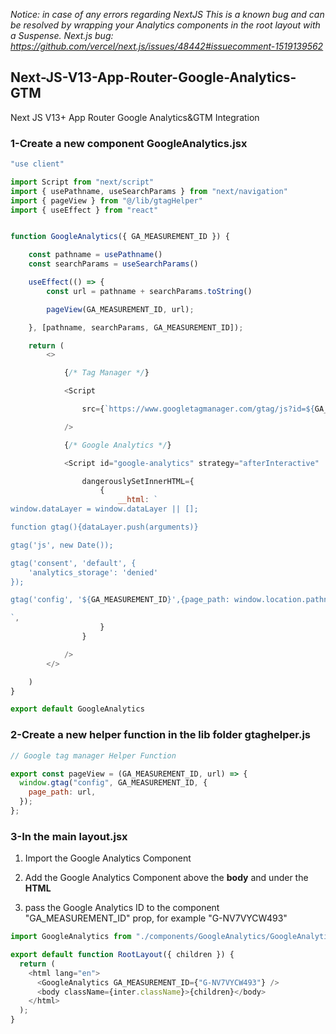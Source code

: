 *Notice: in case of any errors regarding NextJS
This is a known bug and can be resolved by wrapping your Analytics components in the root layout with a Suspense.  Next.js bug: https://github.com/vercel/next.js/issues/48442#issuecomment-1519139562*



## Next-JS-V13-App-Router-Google-Analytics-GTM

Next JS V13+ App Router Google Analytics&amp;GTM Integration 

### 1-Create a new component **GoogleAnalytics.jsx**


```js
"use client"

import Script from "next/script"
import { usePathname, useSearchParams } from "next/navigation"
import { pageView } from "@/lib/gtagHelper"
import { useEffect } from "react"


function GoogleAnalytics({ GA_MEASUREMENT_ID }) {

    const pathname = usePathname()
    const searchParams = useSearchParams()

    useEffect(() => {
        const url = pathname + searchParams.toString()

        pageView(GA_MEASUREMENT_ID, url);

    }, [pathname, searchParams, GA_MEASUREMENT_ID]);

    return (
        <>

            {/* Tag Manager */}

            <Script

                src={`https://www.googletagmanager.com/gtag/js?id=${GA_MEASUREMENT_ID}`}

            />

            {/* Google Analytics */}

            <Script id="google-analytics" strategy="afterInteractive"

                dangerouslySetInnerHTML={
                    {
                        __html: `
window.dataLayer = window.dataLayer || [];

function gtag(){dataLayer.push(arguments)}

gtag('js', new Date());

gtag('consent', 'default', {
    'analytics_storage': 'denied'
});

gtag('config', '${GA_MEASUREMENT_ID}',{page_path: window.location.pathname,});

`,
                    }
                }

            />
        </>

    )
}

export default GoogleAnalytics
```


### 2-Create a new helper function in the lib folder gtaghelper.js

```js
// Google tag manager Helper Function

export const pageView = (GA_MEASUREMENT_ID, url) => {
  window.gtag("config", GA_MEASUREMENT_ID, {
    page_path: url,
  });
};

```

### 3-In the main layout.jsx

1. Import the Google Analytics Component 

2. Add the Google Analytics Component above the **body** and under the **HTML**

3. pass the Google Analytics ID to the component "GA_MEASUREMENT_ID" prop, for example "G-NV7VYCW493"

```js
import GoogleAnalytics from "./components/GoogleAnalytics/GoogleAnalytics";

export default function RootLayout({ children }) {
  return (
    <html lang="en">
      <GoogleAnalytics GA_MEASUREMENT_ID={"G-NV7VYCW493"} />
      <body className={inter.className}>{children}</body>
    </html>
  );
}


```


